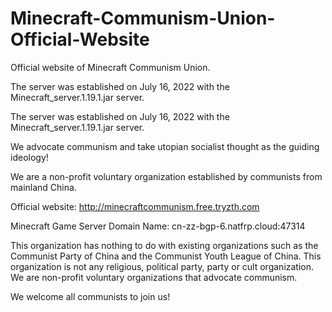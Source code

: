 # Minecraft-Communism-Union-Official-Website
Official website of Minecraft Communism Union.

The server was established on July 16, 2022 with the Minecraft_server.1.19.1.jar server. 

The server was established on July 16, 2022 with the Minecraft_server.1.19.1.jar server.

We advocate communism and take utopian socialist thought as the guiding ideology!

We are a non-profit voluntary organization established by communists from mainland China.

Official website: http://minecraftcommunism.free.tryzth.com

Minecraft Game Server Domain Name: cn-zz-bgp-6.natfrp.cloud:47314

This organization has nothing to do with existing organizations such as the Communist Party of China and the Communist Youth League of China. This organization is not any religious, political party, party or cult organization. We are non-profit voluntary organizations that advocate communism.

We welcome all communists to join us!
